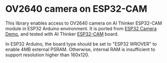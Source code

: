 # OV2640 camera on ESP32-CAM

This library enables access to OV2640 camera on AI Thinker ESP32-CAM module in ESP32 Arduino environment.
It is ported from [ESP32 Camera Demo](https://github.com/donny681/ESP32_CAMERA_QR), and tested with AI Thinker [ESP32-CAM](http://wiki.ai-thinker.com/esp32-cam) board.

In ESP32 Arduino, the board type should be set to "ESP32 WROVER" to enable 4MB external PSRAM.
Otherwise, internal RAM is insufficient to support resolution higher than 160x120.
